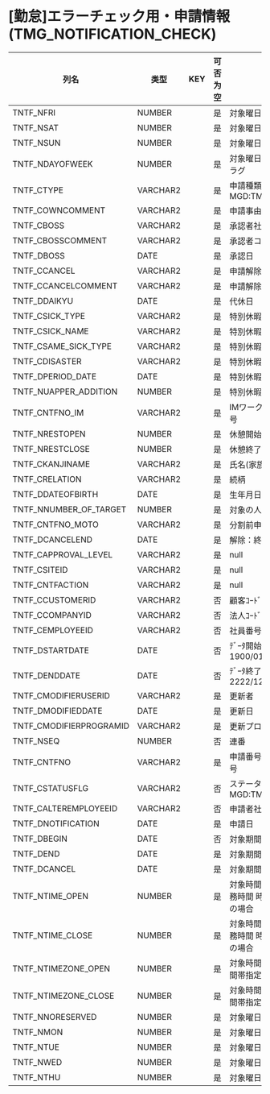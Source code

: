 # [勤怠]エラーチェック用・申請情報(TMG_NOTIFICATION_CHECK)
| 列名   | 类型   | KEY  | 可否为空 | 注释   |
| ---- | ---- | ---- | ---- | ---- |
|TNTF_NFRI|NUMBER||是|対象曜日：金曜|
|TNTF_NSAT|NUMBER||是|対象曜日：土曜|
|TNTF_NSUN|NUMBER||是|対象曜日：日曜|
|TNTF_NDAYOFWEEK|NUMBER||是|対象曜日指定                        ビットフラグ|
|TNTF_CTYPE|VARCHAR2||是|申請種類                                      MGD:TMG_NTFTYPE|
|TNTF_COWNCOMMENT|VARCHAR2||是|申請事由|
|TNTF_CBOSS|VARCHAR2||是|承認者社員番号|
|TNTF_CBOSSCOMMENT|VARCHAR2||是|承認者コメント|
|TNTF_DBOSS|DATE||是|承認日|
|TNTF_CCANCEL|VARCHAR2||是|申請解除社員番号|
|TNTF_CCANCELCOMMENT|VARCHAR2||是|申請解除者のコメント|
|TNTF_DDAIKYU|DATE||是|代休日|
|TNTF_CSICK_TYPE|VARCHAR2||是|特別休暇：傷病種類|
|TNTF_CSICK_NAME|VARCHAR2||是|特別休暇：傷病名|
|TNTF_CSAME_SICK_TYPE|VARCHAR2||是|特別休暇：同一傷病区分|
|TNTF_CDISASTER|VARCHAR2||是|特別休暇：災害申請区分|
|TNTF_DPERIOD_DATE|DATE||是|特別休暇：起算日|
|TNTF_NUAPPER_ADDITION|NUMBER||是|特別休暇：上限加算|
|TNTF_CNTFNO_IM|VARCHAR2||是|IMワークフロー用申請番号|
|TNTF_NRESTOPEN|NUMBER||是|休憩開始時刻|
|TNTF_NRESTCLOSE|NUMBER||是|休憩終了時刻|
|TNTF_CKANJINAME|VARCHAR2||是|氏名(家族、子等の)|
|TNTF_CRELATION|VARCHAR2||是|続柄|
|TNTF_DDATEOFBIRTH|DATE||是|生年月日|
|TNTF_NNUMBER_OF_TARGET|NUMBER||是|対象の人数|
|TNTF_CNTFNO_MOTO|VARCHAR2||是|分割前申請番号|
|TNTF_DCANCELEND|DATE||是|解除：終了日|
|TNTF_CAPPROVAL_LEVEL|VARCHAR2||是|null|
|TNTF_CSITEID|VARCHAR2||是|null|
|TNTF_CNTFACTION|VARCHAR2||是|null|
|TNTF_CCUSTOMERID|VARCHAR2||否|顧客ｺｰﾄﾞ                        固定：01|
|TNTF_CCOMPANYID|VARCHAR2||否|法人ｺｰﾄﾞ|
|TNTF_CEMPLOYEEID|VARCHAR2||否|社員番号|
|TNTF_DSTARTDATE|DATE||否|ﾃﾞｰﾀ開始日                       固定：1900/01/01|
|TNTF_DENDDATE|DATE||否|ﾃﾞｰﾀ終了日                       固定：2222/12/31|
|TNTF_CMODIFIERUSERID|VARCHAR2||是|更新者|
|TNTF_DMODIFIEDDATE|DATE||是|更新日|
|TNTF_CMODIFIERPROGRAMID|VARCHAR2||是|更新プログラムID|
|TNTF_NSEQ|NUMBER||否|連番|
|TNTF_CNTFNO|VARCHAR2||是|申請番号                          申請者社員番号|連番|
|TNTF_CSTATUSFLG|VARCHAR2||否|ステータスフラグ               MGD:TMG_NTFSTATUS|
|TNTF_CALTEREMPLOYEEID|VARCHAR2||否|申請者社員番号|
|TNTF_DNOTIFICATION|DATE||是|申請日|
|TNTF_DBEGIN|DATE||否|対象期間：開始日|
|TNTF_DEND|DATE||是|対象期間：終了日|
|TNTF_DCANCEL|DATE||是|対象期間：解除日|
|TNTF_NTIME_OPEN|NUMBER||是|対象時間：始業時の非勤務時間                時間の直接指定の場合|
|TNTF_NTIME_CLOSE|NUMBER||是|対象時間：終業時の非勤務時間                時間の直接指定の場合|
|TNTF_NTIMEZONE_OPEN|NUMBER||是|対象時間：開始時刻                     時間帯指定の場合|
|TNTF_NTIMEZONE_CLOSE|NUMBER||是|対象時間：終了時刻                     時間帯指定の場合|
|TNTF_NNORESERVED|NUMBER||是|対象曜日：指定なし |
|TNTF_NMON|NUMBER||是|対象曜日：月曜|
|TNTF_NTUE|NUMBER||是|対象曜日：火曜|
|TNTF_NWED|NUMBER||是|対象曜日：水曜|
|TNTF_NTHU|NUMBER||是|対象曜日：木曜|
